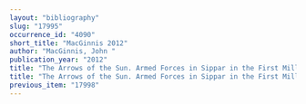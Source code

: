 ```yaml
---
layout: "bibliography"
slug: "17995"
occurrence_id: "4090"
short_title: "MacGinnis 2012"
author: "MacGinnis, John "
publication_year: "2012"
title: "The Arrows of the Sun. Armed Forces in Sippar in the First Millennium BC. With copies of the cuneiform texts by C. Wunsch, Babylonische Archive 4 (Dresden)"
title: "The Arrows of the Sun. Armed Forces in Sippar in the First Millennium BC. With copies of the cuneiform texts by C. Wunsch, Babylonische Archive 4 (Dresden)"
previous_item: "17998"
---
```

